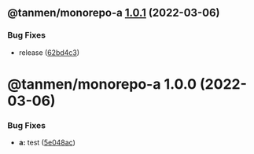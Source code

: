 ## @tanmen/monorepo-a [1.0.1](https://github.com/tanmen/monorepo/compare/@tanmen/monorepo-a@1.0.0...@tanmen/monorepo-a@1.0.1) (2022-03-06)


### Bug Fixes

* release ([62bd4c3](https://github.com/tanmen/monorepo/commit/62bd4c3148706dd6f1bdc1c9c57de08f5ec8cfc5))

# @tanmen/monorepo-a 1.0.0 (2022-03-06)


### Bug Fixes

* **a:** test ([5e048ac](https://github.com/tanmen/monorepo/commit/5e048ac52bb742162c254841df2187b87742e675))
